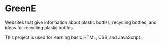 # GreenE
Websites that give information about plastic bottles, recycling bottles, and ideas for recycling plastic bottles.

This project is used for learning basic HTML, CSS, and JavaScript.
